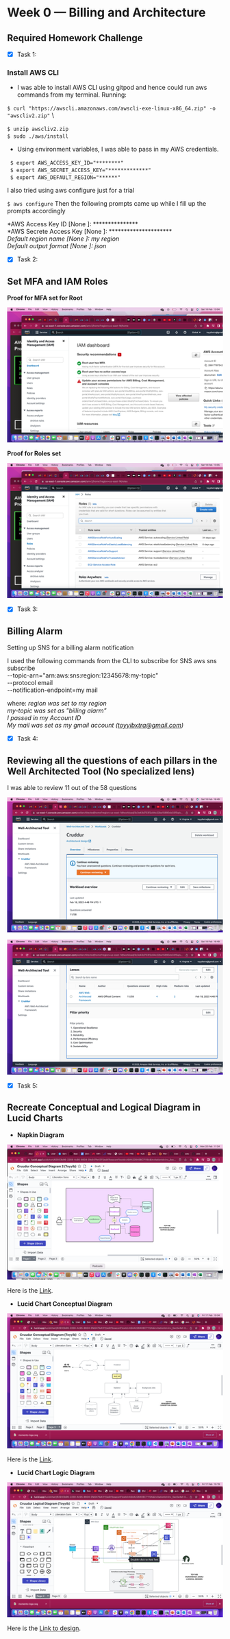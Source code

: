 # Week 0 — Billing and Architecture

## Required Homework Challenge

- [X] Task 1:
### Install AWS CLI

* I was able to install AWS CLI using gitpod and hence could run aws commands from my terminal.
Running:

`$ curl "https://awscli.amazonaws.com/awscli-exe-linux-x86_64.zip" -o "awscliv2.zip"` \

 `$ unzip awscliv2.zip` \
 `$ sudo ./aws/install` 


* Using environment variables, I was able to pass in my AWS credentials.

` $ export AWS_ACCESS_KEY_ID="********"` \
` $ export AWS_SECRET_ACCESS_KEY="*************"` \
` $ export AWS_DEFAULT_REGION="******"` 

I also tried using aws configure just for a trial

`$ aws configure`
Then the following prompts came up while  I fill up the prompts accordingly

*AWS Access Key ID [None ]: *************** \
*AWS Secrete Access Key [None ]: ********************* \
*Default region name [None ]: my region* \
*Default output format [None ]: json*


 
- [X] Task 2:

## Set MFA and IAM Roles

**Proof for MFA set for Root**

![MFA](../images/MFA-Proof.png)

**Proof for Roles set**

![Roles](../images/Roles-set.png)


- [X] Task 3: 
## Billing Alarm
Setting up  SNS for a billing alarm notification

I used the following commands from the CLI to subscribe for SNS 
aws sns subscribe \
    --topic-arn="arn:aws:sns:region:12345678:my-topic" \
    --protocol email \
    --notification-endpoint=my mail

where:
 *region was set to my region* \
 *my-topic was set as "billing alarm"* \
 *I passed in my Account ID* \
 *My mail was set as my gmail account (toyyibxtra@gmail.com)* 


- [X] Task 4:

## Reviewing all the questions of each pillars in the Well Architected Tool (No specialized lens)

I was able to review 11 out of the 58 questions

![Cruddur-workload](../images/Cruddrur-Workload.png)

![Well Architected tool](../images/Well-Architected.png)


- [X] Task 5:

## Recreate Conceptual and Logical Diagram in Lucid Charts 

* **Napkin Diagram** 

![Napkin-design](../images/Napkin.png)

Here is the [Link](https://lucid.app/lucidchart/62933b96-2259-4c95-8604-0fe547fe4311/edit?viewport_loc=-450%2C-282%2C1542%2C1002%2C0_0&invitationId=inv_5ec5e4ef-0616-4fe1-afa2-dc3acb6cbf62
).


* **Lucid Chart Conceptual Diagram** 

![Conceptual Diagram](../images/Conceptual.png)

Here is the [Link](https://lucid.app/lucidchart/62933b96-2259-4c95-8604-0fe547fe4311/edit?viewport_loc=62%2C-234%2C1624%2C894%2C1RVxaKq~3Jpw&invitationId=inv_5ec5e4ef-0616-4fe1-afa2-dc3acb6cbf62
).


* **Lucid Chart Logic Diagram**

![Logical Diagram](../images/Logical.png)

Here is the [Link to design](https://lucid.app/lucidchart/62933b96-2259-4c95-8604-0fe547fe4311/edit?viewport_loc=-353%2C305%2C2006%2C894%2CNRVxYiDKEcDh&invitationId=inv_5ec5e4ef-0616-4fe1-afa2-dc3acb6cbf62).
